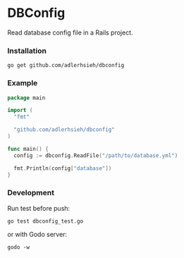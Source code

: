 # DBConfig

Read database config file in a Rails project.

### Installation

```
go get github.com/adlerhsieh/dbconfig
```

### Example

```go
package main

import (
  "fmt"

  "github.com/adlerhsieh/dbconfig"
)

func main() {
  config := dbconfig.ReadFile("/path/to/database.yml")

  fmt.Println(config["database"])
}
```

### Development

Run test before push:

```
go test dbconfig_test.go
```

or with Godo server:

```
godo -w
```
